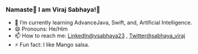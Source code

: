 ### Namaste🙏 I am Viraj Sabhaya!👋
<!-- - 🔭 I’m currently working on Web_Poker -->
- 🌱 I’m currently learning AdvanceJava, Swift, and, Artificial Intelligence.
- 😄 Pronouns: He/Him
- 📫 How to reach me: [LinkedIn@vsabhaya23](https://www.linkedin.com/in/vsabhaya23/) ,  [Twitter@sabhaya_viraj](https://twitter.com/sabhaya_viraj)
- ⚡ Fun fact: I like Mango salsa.
<!-- - 👯 I’m looking to collaborate on ... 
- 🤔 I’m looking for help with ...
- 💬 Ask me about ...   -->
